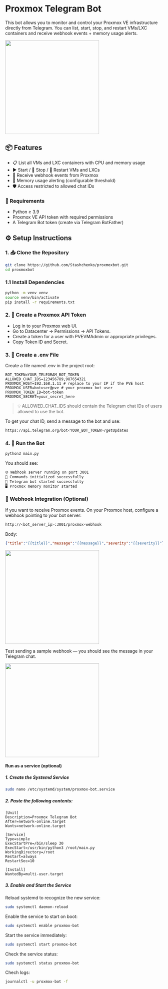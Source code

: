 # Proxmox Telegram Bot

This bot allows you to monitor and control your Proxmox VE infrastructure directly from Telegram.
You can list, start, stop, and restart VMs/LXC containers and receive webhook events + memory usage alerts.

<img src="https://github.com/user-attachments/assets/94852731-a441-44ac-821e-66aa829bdcdb" width="300">

## 📦 Features
  - 📋 List all VMs and LXC containers with CPU and memory usage
  - ▶️ Start / 🛑 Stop / 🔁 Restart VMs and LXCs
  - 📡 Receive webhook events from Proxmox
  - 🚨 Memory usage alerting (configurable threshold)
  - 🛡️ Access restricted to allowed chat IDs

### 🧰 Requirements
  - Python ≥ 3.9
  - Proxmox VE API token with required permissions
  - A Telegram Bot token (create via Telegram BotFather)

## ⚙️ Setup Instructions

### 1. 📥 Clone the Repository
```bash
git clone https://github.com/Stashchenko/proxmoxbot.git
cd proxmoxbot
```
### 1.1 Install Dependencies
```bash
python -m venv venv
source venv/bin/activate
pip install -r requirements.txt
```

### 2. 🔑 Create a Proxmox API Token
 - Log in to your Proxmox web UI.
 - Go to Datacenter → Permissions → API Tokens.
 - Create a token for a user with PVEVMAdmin or appropriate privileges.
 - Copy Token ID and Secret.

### 3. 📝 Create a .env File
Create a file named .env in the project root:
```env
BOT_TOKEN=YOUR_TELEGRAM_BOT_TOKEN
ALLOWED_CHAT_IDS=123456789,987654321
PROXMOX_HOST=192.168.1.11 # replace to your IP if the PVE host
PROXMOX_USER=botuser@pve # your proxmox bot user
PROXMOX_TOKEN_ID=bot-token
PROXMOX_SECRET=your_secret_here
```
> 💡 ALLOWED_CHAT_IDS should contain the Telegram chat IDs of users allowed to use the bot.

To get your chat ID, send a message to the bot and use:
```bash
https://api.telegram.org/bot<YOUR_BOT_TOKEN>/getUpdates
```
### 4. 🚀 Run the Bot
```bash
python3 main.py
```
You should see:
```bash
🌐 Webhook server running on port 3001
🤖 Commands initialized successfully
🤖 Telegram bot started successfully
🖥️ Proxmox memory monitor started
```

### 🔗 Webhook Integration (Optional)

If you want to receive Proxmox events. On your Proxmox host, configure a webhook pointing to your bot server:
```bash
http://<bot_server_ip>:3001/proxmox-webhook
```
Body:
```json
{"title":"{{title}}","message":"{{message}}","severity":"{{severity}}"}
```
<img src="https://github.com/user-attachments/assets/ca0971f2-c1e1-4fbb-b5d5-9584a0818cdf" width="300">

Test sending a sample webhook — you should see the message in your Telegram chat.

<img src="https://github.com/user-attachments/assets/dd16d224-17c7-4f84-b149-a506a569d05b" width="300">



#### Run as a service (optional)
##### 1. Create the Systemd Service
```bash
sudo nano /etc/systemd/system/proxmox-bot.service
```
##### 2. Paste the following contents:
```
[Unit]
Description=Proxmox Telegram Bot
After=network-online.target
Wants=network-online.target

[Service]
Type=simple
ExecStartPre=/bin/sleep 30
ExecStart=/usr/bin/python3 /root/main.py
WorkingDirectory=/root
Restart=always
RestartSec=10

[Install]
WantedBy=multi-user.target
```
##### 3. Enable and Start the Service

Reload systemd to recognize the new service:
```bash
sudo systemctl daemon-reload
```
Enable the service to start on boot:
```bash
sudo systemctl enable proxmox-bot
```
Start the service immediately:
```bash
sudo systemctl start proxmox-bot
```
Check the service status:
```bash
sudo systemctl status proxmox-bot
```
Chech logs:
```bash
journalctl -u proxmox-bot -f
```
